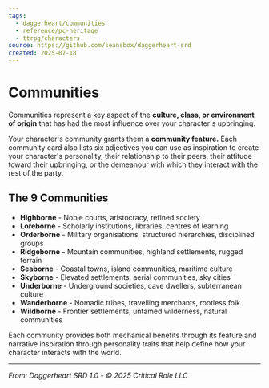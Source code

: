 ```yaml
---
tags:
  - daggerheart/communities
  - reference/pc-heritage
  - ttrpg/characters
source: https://github.com/seansbox/daggerheart-srd
created: 2025-07-18
---
```


# Communities

Communities represent a key aspect of the **culture, class, or environment of origin** that has had the most influence over your character's upbringing.

Your character's community grants them a **community feature.** Each community card also lists six adjectives you can use as inspiration to create your character's personality, their relationship to their peers, their attitude toward their upbringing, or the demeanour with which they interact with the rest of the party.

## The 9 Communities

- **Highborne** - Noble courts, aristocracy, refined society
- **Loreborne** - Scholarly institutions, libraries, centres of learning
- **Orderborne** - Military organisations, structured hierarchies, disciplined groups
- **Ridgeborne** - Mountain communities, highland settlements, rugged terrain
- **Seaborne** - Coastal towns, island communities, maritime culture
- **Skyborne** - Elevated settlements, aerial communities, sky cities
- **Underborne** - Underground societies, cave dwellers, subterranean culture
- **Wanderborne** - Nomadic tribes, travelling merchants, rootless folk
- **Wildborne** - Frontier settlements, untamed wilderness, natural communities

Each community provides both mechanical benefits through its feature and narrative inspiration through personality traits that help define how your character interacts with the world.

---

*From: Daggerheart SRD 1.0 - © 2025 Critical Role LLC*
